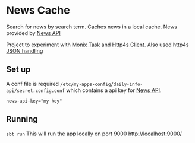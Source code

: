 # News Cache

Search for news by search term. Caches news in a local cache.
News provided by [News API](https://newsapi.org/)

Project to experiment with [Monix Task](https://monix.io/docs/3x/eval/task.html) and [Http4s Client](https://http4s.org/v0.18/client/). Also used http4s [JSON handling](https://http4s.org/v0.18/json/)

## Set up
A conf file is required `/etc/my-apps-config/daily-info-api/secret.config.conf` which contains a api key for [News API](https://newsapi.org/).

```
news-api-key="my key"
```

## Running
`sbt run`
This will run the app locally on port 9000
[http://localhost:9000/](http://localhost:9000/)


